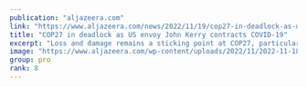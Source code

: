 ```yaml
---
publication: "aljazeera.com"
link: "https://www.aljazeera.com/news/2022/11/19/cop27-in-deadlock-as-us-envoy-john-kerry-contracts-covid-19"
title: "COP27 in deadlock as US envoy John Kerry contracts COVID-19"
excerpt: "Loss and damage remains a sticking point at COP27, particularly how to compensate poor countries hit by climate change."
image: "https://www.aljazeera.com/wp-content/uploads/2022/11/2022-11-18T202556Z_429112739_RC2KHX9WHIE4_RTRMADP_3_CLIMATE-UN-KERRY-COVID.jpg?resize=1920%2C1440"
group: pro
rank: 8
---
```

